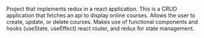 Project that implements redux in a react application. This is a CRUD application that fetches an api to display online courses. Allows the user to create, update, or delete courses. Makes use of functional components and hooks (useState, useEffect) react router, and redux for state management.
